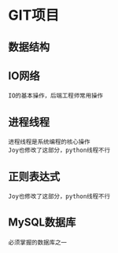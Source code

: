 # GIT项目

## 数据结构

## IO网络
    IO的基本操作，后端工程师常用操作
## 进程线程
    进程线程是系统编程的核心操作
    Joy也修改了这部分，python线程不行

## 正则表达式
    Joy也修改了这部分，python线程不行

## MySQL数据库
    必须掌握的数据库之一